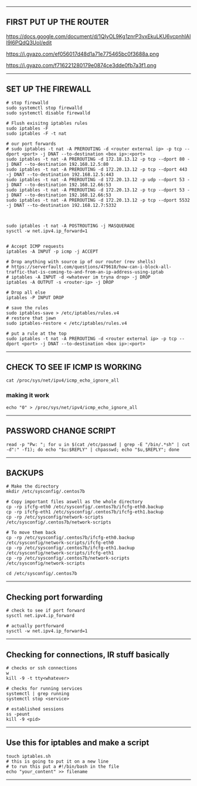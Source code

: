 ______________________________________________________________________________________________________________________________________________________________
## FIRST PUT UP THE ROUTER
https://docs.google.com/document/d/1QIyOL9Kg1znrP3vxEkuLKU6vcpnhlAII9l6PQdQ3UoI/edit

https://i.gyazo.com/ef056017d48d1a71e775465bc0f3688a.png

https://i.gyazo.com/f716221280179e0874ce3dde0fb7a3f1.png
___________________________________________________________________________________________________________________________________________________________________
## SET UP THE FIREWALL

```
# stop firewalld
sudo systemctl stop firewalld
sudo systemctl disable firewalld

# Flush exisitng iptables rules
sudo iptables -F
sudo iptables -F -t nat

# our port forwards
# sudo iptables -t nat -A PREROUTING -d <router external ip> -p tcp --dport <port> -j DNAT --to-destination <box ip>:<port>
sudo iptables -t nat -A PREROUTING -d 172.18.13.12 -p tcp --dport 80 -j DNAT --to-destination 192.168.12.5:80
sudo iptables -t nat -A PREROUTING -d 172.20.13.12 -p tcp --dport 443 -j DNAT --to-destination 192.168.12.5:443
sudo iptables -t nat -A PREROUTING -d 172.20.13.12 -p udp --dport 53 -j DNAT --to-destination 192.168.12.66:53
sudo iptables -t nat -A PREROUTING -d 172.20.13.12 -p tcp --dport 53 -j DNAT --to-destination 192.168.12.66:53
sudo iptables -t nat -A PREROUTING -d 172.20.13.12 -p tcp --dport 5532 -j DNAT --to-destination 192.168.12.7:5332



sudo iptables -t nat -A POSTROUTING -j MASQUERADE
sysctl -w net.ipv4.ip_forward=1


# Accept ICMP requests
iptables -A INPUT -p icmp -j ACCEPT

# Drop anything with source ip of our router (rev shells)
# https://serverfault.com/questions/479618/how-can-i-block-all-traffic-that-is-coming-to-and-from-an-ip-address-using-iptab
# iptables -A INPUT -d <whatever im tryna drop> -j DROP
iptables -A OUTPUT -s <router-ip> -j DROP

# Drop all else
iptables -P INPUT DROP

# save the rules
sudo iptables-save > /etc/iptables/rules.v4
# restore that jawn
sudo iptables-restore < /etc/iptables/rules.v4

# put a rule at the top
sudo iptables -t nat -A PREROUTING -d <router external ip> -p tcp --dport <port> -j DNAT --to-destination <box ip>:<port>
```
_______________________________________________________________________________________________________________________________________________________________
## CHECK TO SEE IF ICMP IS WORKING
``` cat /proc/sys/net/ipv4/icmp_echo_ignore_all ```
### making it work
``` echo "0" > /proc/sys/net/ipv4/icmp_echo_ignore_all ```
_______________________________________________________________________________________________________________________________________________________________
## PASSWORD CHANGE SCRIPT
``` read -p "Pw: "; for u in $(cat /etc/passwd | grep -E "/bin/.*sh" | cut -d":" -f1); do echo "$u:$REPLY" | chpasswd; echo "$u,$REPLY"; done ```
_______________________________________________________________________________________________________________________________________________________________
## BACKUPS
```
# Make the directory
mkdir /etc/sysconfig/.centos7b

# Copy important files aswell as the whole directory
cp -rp ifcfg-eth0 /etc/sysconfig/.centos7b/ifcfg-eth0.backup
cp -rp ifcfg-eth1 /etc/sysconfig/.centos7b/ifcfg-eth1.backup
cp -rp /etc/sysconfig/network-scripts /etc/sysconfig/.centos7b/network-scripts

# To move them back
cp -rp /etc/sysconfig/.centos7b/ifcfg-eth0.backup /etc/sysconfig/network-scripts/ifcfg-eth0
cp -rp /etc/sysconfig/.centos7b/ifcfg-eth1.backup /etc/sysconfig/network-scripts/ifcfg-eth1
cp -rp /etc/sysconfig/.centos7b/network-scripts /etc/sysconfig/network-scripts

cd /etc/sysconfig/.centos7b
```
_______________________________________________________________________________________________________________________________________________________________
## Checking port forwarding 
```
# check to see if port forward
sysctl net.ipv4.ip_forward

# actually portforward
sysctl -w net.ipv4.ip_forward=1

```
_______________________________________________________________________________________________________________________________________________________________
## Checking for connections, IR stuff basically
```
# checks or ssh connections
w
kill -9 -t tty<whatever>

# checks for running services
systemctl | grep running
systemctl stop <service>

# established sessions
ss -peunt
kill -9 <pid>
```
_______________________________________________________________________________________________________________________________________________________________
## Use this for iptables and make a script
```
touch iptables.sh
# this is going to put it on a new line
# to run this put a #!/bin/bash in the file
echo "your_content" >> filename
```
______________________________________________________________________________________________________________________________________________________________

